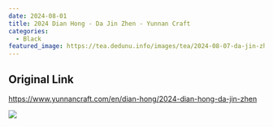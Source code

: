 ```yaml
---
date: 2024-08-01
title: 2024 Dian Hong - Da Jin Zhen - Yunnan Craft
categories:
  - Black
featured_image: https://tea.dedunu.info/images/tea/2024-08-07-da-jin-zhen-1.jpeg
---
```


## Original Link

<https://www.yunnancraft.com/en/dian-hong/2024-dian-hong-da-jin-zhen>

![](https://tea.dedunu.info/images/tea/2024-08-07-da-jin-zhen-2.jpeg)
